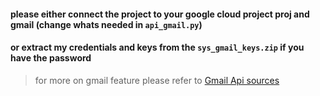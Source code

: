 #### please either connect the project to your google cloud project proj and gmail (change whats needed in  `api_gmail.py`) 

#### or extract my credentials and keys from the `sys_gmail_keys.zip` if you have the password

> for more on gmail feature please refer to [Gmail Api sources](../docs/sources&links.md#gmail-api)
